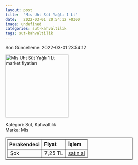 ```yaml
---
layout: post
title:  "Mis Uht Süt Yağlı 1 Lt"
date:   2022-03-01 20:54:12 +0300
image: undefined
categories: sut-kahvaltilik
tags: sut-kahvaltilik
---
```


Son Güncelleme: 2022-03-01 23:54:12

<img src="undefined" width="200" alt="Mis Uht Süt Yağlı 1 Lt market fiyatları" />

Kategori: Süt, Kahvaltılık
<br />
Marka: Mis

<table border="1" style="padding: 5px;width:80%;">
  <tr>
    <td style="padding: 5px;"><strong>Perakendeci</strong></td>
    <td><strong>Fiyat</strong></td>
    <td><strong>İşlem</strong></td>
  </tr>
  <tr>
              <td>Şok</td>
              <td>7,25 TL</td>
              <td><a target="_blank" href="https://www.sokmarket.com.tr/uht-sut-yagli-1-lt-p-3582/">satın al</a></td>
            </tr>
</table>
